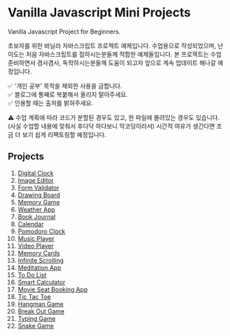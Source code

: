 # Vanilla Javascript Mini Projects

Vanilla Javascript Project for Beginners.  

초보자를 위한 바닐라 자바스크립트 프로젝트 예제입니다. 수업용으로 작성되었으며, 난이도는 처음 자바스크립트를 접하시는분들께 적합한 예제들입니다. 본 프로젝트는 수업 준비하면서 겸사겸사, 독학하시는분들께 도움이 되고자 앞으로 계속 업데이트 해나갈 예정입니다.

✅  '개인 공부' 목적을 제외한 사용을 금합니다.  
✅  블로그에 통째로 복붙해서 올리지 말아주세요.  
✅  인용할 때는 출처를 밝혀주세요.  

⚠️ 수업 계획에 따라 코드가 분할된 경우도 있고, 한 파일에 몰려있는 경우도 있습니다. (사실 수업할 내용에 맞춰서 후다닥 하다보니 막코딩이라서) 시간적 여유가 생긴다면 조금 더 보기 쉽게 리팩토링할 예정입니다.

## Projects

1. [Digital Clock](https://github.com/coach-oox/digital-clock)
2. [Image Editor](https://github.com/coach-oox/image-effector)
4. [Form Validator](https://github.com/coach-oox/form-validation)
5. [Drawing Board](https://github.com/coach-oox/simple-drawing-board)
6. [Memory Game](https://github.com/coach-oox/memory-game)
7. [Weather App](https://github.com/coach-oox/weather-app)
8. [Book Journal](https://github.com/coach-oox/book-journal-app)
9. [Calendar](https://github.com/coach-oox/vanilla-calendar)
24. [Pomodoro Clock]()
25. [Music Player]()
26. [Video Player]()
27. [Memory Cards]()
28. [Infinite Scrolling]()
29. [Meditation App]()
30. [To Do List]()
32. [Smart Calculator]()
33. [Movie Seat Booking App]()
34. [Tic Tac Toe]()
35. [Hangman Game]()
36. [Break Out Game]()
37. [Typing Game]()
38. [Snake Game]()
